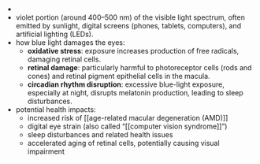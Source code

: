 -
- violet portion (around 400–500 nm) of the visible light spectrum, often emitted by sunlight, digital screens (phones, tablets, computers), and artificial lighting (LEDs).
- how blue light damages the eyes:
	- **oxidative stress**: exposure increases production of free radicals, damaging retinal cells.
	- **retinal damage**: particularly harmful to photoreceptor cells (rods and cones) and retinal pigment epithelial cells in the macula.
	- **circadian rhythm disruption**: excessive blue-light exposure, especially at night, disrupts melatonin production, leading to sleep disturbances.
- potential health impacts:
	- increased risk of [[age-related macular degeneration (AMD)]]
	- digital eye strain (also called “[[computer vision syndrome]]”)
	- sleep disturbances and related health issues
	- accelerated aging of retinal cells, potentially causing visual impairment